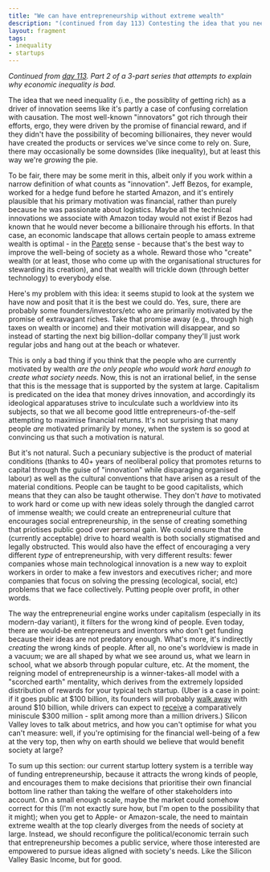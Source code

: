 ```yaml
---
title: "We can have entrepreneurship without extreme wealth"
description: "(continued from day 113) Contesting the idea that you need the promise of massive financial reward to spur socially-useful entrepreneurship."
layout: fragment
tags:
- inequality
- startups
---
```


_Continued from [day 113](/posts/fragments-113). Part 2 of a 3-part series that attempts to explain why economic inequality is bad._

The idea that we need inequality (i.e., the possiblity of getting rich) as a driver of innovation seems like it's partly a case of confusing correlation with causation. The most well-known "innovators" got rich through their efforts, ergo, they were driven by the promise of financial reward, and if they didn't have the possibility of becoming billionaires, they never would have created the products or services we've since come to rely on. Sure, there may occasionally be some downsides (like inequality), but at least this way we're _growing_ the pie.

To be fair, there may be some merit in this, albeit only if you work within a narrow definition of what counts as "innovation". Jeff Bezos, for example, worked for a hedge fund before he started Amazon, and it's entirely plausible that his primary motivation was financial, rather than purely because he was passionate about logistics. Maybe all the technical innovations we associate with Amazon today would not exist if Bezos had known that he would never become a billionaire through his efforts. In that case, an economic landscape that allows certain people to amass extreme wealth is optimal - in the [Pareto](https://en.wikipedia.org/wiki/Pareto_efficiency) sense - because that's the best way to improve the well-being of society as a whole. Reward those who "create" wealth (or at least, those who come up with the organisational structures for stewarding its creation), and that wealth will trickle down (through better technology) to everybody else.

Here's my problem with this idea: it seems stupid to look at the system we have now and posit that it is the best we could do. Yes, sure, there are probably some founders/investors/etc who are primarily motivated by the promise of extravagant riches. Take that promise away (e.g., through high taxes on wealth or income) and their motivation will disappear, and so instead of starting the next big billion-dollar company they'll just work regular jobs and hang out at the beach or whatever.

This is only a bad thing if you think that the people who are currently motivated by wealth _are the only people who would work hard enough to create what society needs_. Now, this is not an irrational belief, in the sense that this is the message that is supported by the system at large. Capitalism is predicated on the idea that money drives innovation, and accordingly its ideological apparatuses strive to inculculate such a worldview into its subjects, so that we all become good little entrepreneurs-of-the-self attempting to maximise financial returns. It's not surprising that many people _are_ motivated primarily by money, when the system is so good at convincing us that such a motivation is natural.

But it's not natural. Such a pecuniary subjective is the product of material conditions (thanks to 40+ years of neoliberal policy that promotes returns to capital through the guise of "innovation" while disparaging organised labour) as well as the cultural conventions that have arisen as a result of the material conditions. People can be taught to be good capitalists, which means that they can also be taught otherwise. They don't _have_ to motivated to work hard or come up with new ideas solely through the dangled carrot of immense wealth; we could create an entrepreneurial culture that encourages social entrepreneurship, in the sense of creating something that priotises public good over personal gain. We could ensure that the (currently acceptable) drive to hoard wealth is both socially stigmatised and legally obstructed. This would also have the effect of encouraging a very different _type_ of entrepreneurship, with very different results: fewer companies whose main technological innovation is a new way to exploit workers in order to make a few investors and executives richer; and more companies that focus on solving the pressing (ecological, social, etc) problems that we face collectively. Putting people over profit, in other words.

The way the entrepreneurial engine works under capitalism (especially in its modern-day variant), it filters for the wrong kind of people. Even today, there are would-be entrepreneurs and inventors who don't get funding because their ideas are not predatory enough. What's more, it's indirectly _creating_ the wrong kinds of people. After all, no one's worldview is made in a vacuum; we are all shaped by what we see around us, what we learn in school, what we absorb through popular culture, etc. At the moment, the reigning model of entrepreneurship is a winner-takes-all model with a "scorched earth" mentality, which derives from the extremely lopsided distribution of rewards for your typical tech startup. (Uber is a case in point: if it goes public at $100 billion, its founders will probably [walk away](https://www.bloomberg.com/news/articles/2019-04-12/uber-ipo-may-give-co-founders-kalanick-camp-13-billion-stake) with around $10 billion, while drivers can expect to [receive](https://mashable.com/article/uber-ipo-driver-cash-reward-stock-program/) a comparatively miniscule $300 million - split among more than a million drivers.) Silicon Valley loves to talk about metrics, and how you can't optimise for what you can't measure: well, if you're optimising for the financial well-being of a few at the very top, then why on earth should we believe that would benefit society at large?

To sum up this section: our current startup lottery system is a terrible way of funding entrepreneurship, because it attracts the wrong kinds of people, and encourages them to make decisions that prioritise their own financial bottom line rather than taking the welfare of other stakeholders into account. On a small enough scale, maybe the market could somehow correct for this (I'm not exactly sure how, but I'm open to the possibility that it might); when you get to Apple- or Amazon-scale, the need to maintain extreme wealth at the top clearly diverges from the needs of society at large. Instead, we should reconfigure the political/economic terrain such that entrepreneurship becomes a public service, where those interested are empowered to pursue ideas aligned with society's needs. Like the Silicon Valley Basic Income, but for good.

